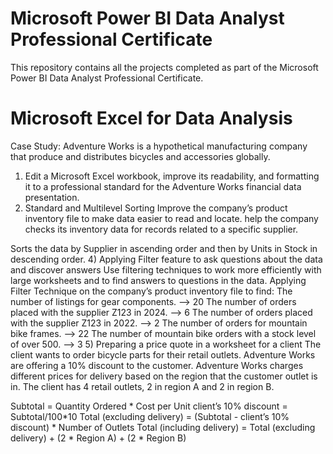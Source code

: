 # Microsoft Power BI Data Analyst Professional Certificate
This repository contains all the projects completed as part of the Microsoft Power BI Data Analyst Professional Certificate.

# Microsoft Excel for Data Analysis
Case Study:
Adventure Works is a hypothetical manufacturing company that produce and distributes bicycles and accessories globally.
1)	Edit a Microsoft Excel workbook, improve its readability, and formatting it to a professional standard for the Adventure Works financial data presentation.
2)	Standard and Multilevel Sorting
Improve the company’s product inventory file to make data easier to read and locate. 
help the company checks its inventory data for records related to a specific supplier.

Sorts the data by Supplier in ascending order and then by Units in Stock in descending order.
4)	Applying Filter feature to ask questions about the data and discover answers
Use filtering techniques to work more efficiently with large worksheets and to find answers to questions in the data.
Applying Filter Technique on the company’s product inventory file to find:
The number of listings for gear components.	--> 20
The number of orders placed with the supplier Z123 in 2024.    -->  6
The number of orders placed with the supplier Z123 in 2022.    --> 2
The number of orders for mountain bike frames. --> 22
The number of mountain bike orders with a stock level of over 500.   --> 3
5)	Preparing a price quote in a worksheet for a client
The client wants to order bicycle parts for their retail outlets. 
Adventure Works are offering a 10% discount to the customer. 
Adventure Works charges different prices for delivery based on the region that the customer outlet is in. 
The client has 4 retail outlets, 2 in region A and 2 in region B.

Subtotal = Quantity Ordered * Cost per Unit
client’s 10% discount = Subtotal/100*10
Total (excluding delivery) = (Subtotal - client’s 10% discount) * Number of Outlets
Total (including delivery) = Total (excluding delivery) + (2 * Region A) + (2 * Region B)

